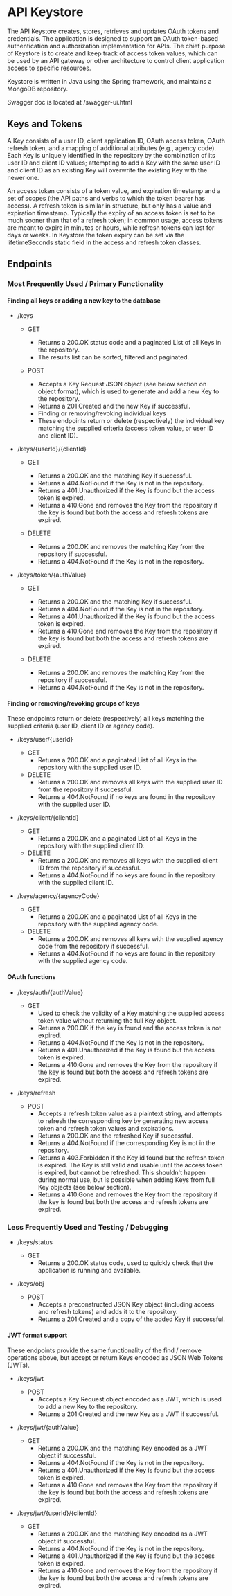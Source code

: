 # API Keystore
The API Keystore creates, stores, retrieves and updates OAuth tokens and credentials.  The application is designed to support an OAuth token-based authentication and authorization implementation for APIs.  The chief purpose of Keystore is to create and keep track of access token values, which can be used by an API gateway or other architecture to control client application access to specific resources.

Keystore is written in Java using the Spring framework, and maintains a MongoDB repository.

Swagger doc is located at /swagger-ui.html

## Keys and Tokens
A Key consists of a user ID, client application ID, OAuth access token, OAuth refresh token, and a mapping of additional attributes (e.g., agency code).  Each Key is uniquely identified in the repository by the combination of its user ID and client ID values; attempting to add a Key with the same user ID and client ID as an existing Key will overwrite the existing Key with the newer one.

An access token consists of a token value, and expiration timestamp and a set of scopes (the API paths and verbs to which the token bearer has access).  A refresh token is similar in structure, but only has a value and expiration timestamp.  Typically the expiry of an access token is set to be much sooner than that of a refresh token; in common usage, access tokens are meant to expire in minutes or hours, while refresh tokens can last for days or weeks.  In Keystore the token expiry can be set via the lifetimeSeconds static field in the access and refresh token classes.

## Endpoints
### Most Frequently Used / Primary Functionality
#### Finding all keys or adding a new key to the database
- /keys
  - GET
    - Returns a 200.OK status code and a paginated List of all Keys in the repository.
    - The results list can be sorted, filtered and paginated.

  - POST
    - Accepts a Key Request JSON object (see below section on object format), which is used to generate and add a new Key to the repository.
    - Returns a 201.Created and the new Key if successful.
    - Finding or removing/revoking individual keys
    - These endpoints return or delete (respectively) the individual key matching the supplied criteria (access token value, or user ID and client ID).

- /keys/{userId}/{clientId}
  - GET
    - Returns a 200.OK and the matching Key if successful.
    - Returns a 404.NotFound if the Key is not in the repository.
    - Returns a 401.Unauthorized if the Key is found but the access token is expired.
    - Returns a 410.Gone and removes the Key from the repository if the key is found but both the access and refresh tokens are expired.

  - DELETE
    - Returns a 200.OK and removes the matching Key from the repository if successful.
    - Returns a 404.NotFound if the Key is not in the repository.

- /keys/token/{authValue}
  - GET
    - Returns a 200.OK and the matching Key if successful.
    - Returns a 404.NotFound if the Key is not in the repository.
    - Returns a 401.Unauthorized if the Key is found but the access token is expired.
    - Returns a 410.Gone and removes the Key from the repository if the key is found but both the access and refresh tokens are expired.

  - DELETE
    - Returns a 200.OK and removes the matching Key from the repository if successful.
    - Returns a 404.NotFound if the Key is not in the repository.
    
#### Finding or removing/revoking groups of keys
These endpoints return or delete (respectively) all keys matching the supplied criteria (user ID, client ID or agency code).

- /keys/user/{userId}
  - GET
    - Returns a 200.OK and a paginated List of all Keys in the repository with the supplied user ID.
  - DELETE
    - Returns a 200.OK and removes all keys with the supplied user ID from the repository if successful.
    - Returns a 404.NotFound if no keys are found in the repository with the supplied user ID.

- /keys/client/{clientId}
  - GET
    - Returns a 200.OK and a paginated List of all Keys in the repository with the supplied client ID.
  - DELETE
    - Returns a 200.OK and removes all keys with the supplied client ID from the repository if successful.
    - Returns a 404.NotFound if no keys are found in the repository with the supplied client ID.

- /keys/agency/{agencyCode}
  - GET
    - Returns a 200.OK and a paginated List of all Keys in the repository with the supplied agency code.
  - DELETE
    - Returns a 200.OK and removes all keys with the supplied agency code from the repository if successful.
    - Returns a 404.NotFound if no keys are found in the repository with the supplied agency code.

#### OAuth functions
- /keys/auth/{authValue}
  - GET
    - Used to check the validity of a Key matching the supplied access token value without returning the full Key object.
    - Returns a 200.OK if the key is found and the access token is not expired.
    - Returns a 404.NotFound if the Key is not in the repository.
    - Returns a 401.Unauthorized if the Key is found but the access token is expired.
    - Returns a 410.Gone and removes the Key from the repository if the key is found but both the access and refresh tokens are expired.

- /keys/refresh
  - POST
    - Accepts a refresh token value as a plaintext string, and attempts to refresh the corresponding key by generating new access token and refresh token values and expirations.
    - Returns a 200.OK and the refreshed Key if successful.
    - Returns a 404.NotFound if the corresponding Key is not in the repository.
    - Returns a 403.Forbidden if the Key id found but the refresh token is expired.  The Key is still valid and usable until the access token is expired, but cannot be refreshed.  This shouldn't happen during normal use, but is possible when adding Keys from full Key objects (see below section).
    - Returns a 410.Gone and removes the Key from the repository if the key is found but both the access and refresh tokens are expired.

### Less Frequently Used and Testing / Debugging
- /keys/status
  - GET
    - Returns a 200.OK status code, used to quickly check that the application is running and available.

- /keys/obj
  - POST
    - Accepts a preconstructed JSON Key object (including access and refresh tokens) and adds it to the repository.
    - Returns a 201.Created and a copy of the added Key if successful.

#### JWT format support
These endpoints provide the same functionality of the find / remove operations above, but accept or return Keys encoded as JSON Web Tokens (JWTs).

- /keys/jwt
  - POST
    - Accepts a Key Request object encoded as a JWT, which is used to add a new Key to the repository.
    - Returns a 201.Created and the new Key as a JWT if successful.

- /keys/jwt/{authValue}
  - GET
    - Returns a 200.OK and the matching Key encoded as a JWT object if successful.
    - Returns a 404.NotFound if the Key is not in the repository.
    - Returns a 401.Unauthorized if the Key is found but the access token is expired.
    - Returns a 410.Gone and removes the Key from the repository if the key is found but both the access and refresh tokens are expired.

- /keys/jwt/{userId}/{clientId}
  - GET
    - Returns a 200.OK and the matching Key encoded as a JWT object if successful.
    - Returns a 404.NotFound if the Key is not in the repository.
    - Returns a 401.Unauthorized if the Key is found but the access token is expired.
    - Returns a 410.Gone and removes the Key from the repository if the key is found but both the access and refresh tokens are expired.
